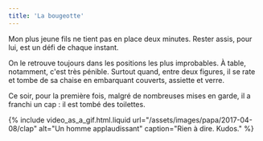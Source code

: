 ```yaml
---
title: 'La bougeotte'
---
```


Mon plus jeune fils ne tient pas en place deux minutes. Rester assis, pour lui,
est un défi de chaque instant.

<!-- more -->

On le retrouve toujours dans les positions les plus improbables. À table,
notamment, c'est très pénible. Surtout quand, entre deux figures, il se rate et
tombe de sa chaise en embarquant couverts, assiette et verre.

Ce soir, pour la première fois, malgré de nombreuses mises en garde, il a
franchi un cap : il est tombé des toilettes.

{% include video_as_a_gif.html.liquid
url="/assets/images/papa/2017-04-08/clap"
alt="Un homme applaudissant"
caption="Rien à dire. Kudos."
%}
